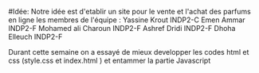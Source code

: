 #Idée: Notre idée est d'etablir un site pour le vente et l'achat des parfums en ligne
les membres de l'équipe : 
Yassine Krout INDP2-C
Emen Ammar INDP2-F
Mohamed ali Charoun INDP2-F
Ashref Dridi INDP2-F
Dhoha Elleuch INDP2-F

Durant cette semaine on a essayé de mieux developper les codes html et css (style.css et index.html ) et entammer la partie Javascript
